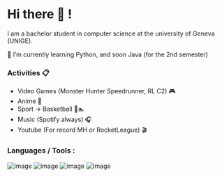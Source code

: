 # Hi there 👋 !

I am a bachelor student in computer science at the university of Geneva (UNIGE).

🌱 I’m currently learning Python, and soon Java (for the 2nd semester)

### Activities 📋

- Video Games (Monster Hunter Speedrunner, RL C2) 🎮
- Anime 🌄
- Sport -> Basketball 🏀🏊
- Music (Spotify always) 🎧
- Youtube (For record MH or RocketLeague) 🎬

### Languages / Tools :

![image](https://user-images.githubusercontent.com/91824509/155976337-5ea517c2-3b1b-4ddd-94d3-262b6d0e4260.png)
![image](https://user-images.githubusercontent.com/91824509/155976115-a59b73f6-8069-495f-abb1-f8b5577e79b5.png)
![image](https://user-images.githubusercontent.com/91824509/155976938-7f42f9b5-4752-4d87-b577-965107e70825.png)
![image](https://user-images.githubusercontent.com/91824509/155981046-7b0f3ca8-5be6-4644-a8a2-a526ef288761.png)

<!---
NathanVanson/NathanVanson is a ✨ special ✨ repository because its `README.md` (this file) appears on your GitHub profile.
You can click the Preview link to take a look at your changes.

Here are some ideas to get you started:

- 👋 Hi, I’m @NathanVanson
- 👀 I’m interested in ...
- 🌱 I’m currently learning ...
- 💞️ I’m looking to collaborate on ...
- 📫 How to reach me ...
--->
